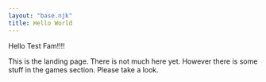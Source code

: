```yaml
---
layout: "base.njk"
title: Hello World
---
```


Hello Test Fam!!!!

This is the landing page. There is not much here yet. However there is some stuff in the games section. Please take a look. 


